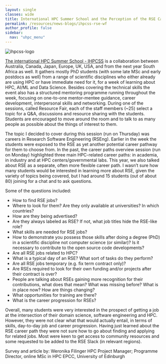```yaml
---
layout: single
classes: wide
title: International HPC Summer School and the Perception of the RSE Career Paths
permalink: /resources/news-blogs/ihpcss-rse-wf
author_profile: false
sidebar:
  nav: "uhpc_menu"
---
```


![ihpcss-logo](https://github.com/UNIVERSE-HPC/UNIVERSE-HPC.github.io/assets/106165178/95b6f680-2801-4995-a1ae-424564ff18e8)

[The international HPC Summer School - IHPCSS](https://www.ihpcss.org/) is a collaboration between Australia, Canada, Japan, Europe, UK, USA, and from the next year South Africa as well. It gathers mostly PhD students (with some late MSc and early postdocs as well) from a range of scientific disciplines who either already are using HPC or have immediate need for it, for a week of learning about HPC, AI/ML and Data Science. Besides covering the technical skills the event also has a structured mentoring programme running throughout the week, focusing on one-to-one mentor-mentee guidance, career development, interpersonal skills and networking. During one of the sessions, called Resource Fair, each of the staff members (~25) select a topic for a Q&A, discussions and resource sharing with the students. Students are encouraged to move around the room and to talk to as many people as possible about the things of interest to them. 

The topic I decided to cover during this session (run on Thursday) was careers in Research Software Engineering (RSEng). Earlier in the week the students were exposed to the RSE as yet another potential career pathway for them to choose from. In the past, the career paths overview session (run on Monday) highlighted three main HPC-related career paths: in academia, in industry and at HPC centers/governmental labs. This year, we also talked about RSE as a separate, often more flexible career path. I wasn’t sure how many students would be interested in learning more about RSE, given the variety of topics being covered, but I had around 15 students (out of about 80) joining for a chat and to ask questions. 

Some of the questions included:
- How to find RSE jobs? 
- Where to look for them? Are they only available at universities? In which countries? 
- How are they being advertised? 
- Are they always labeled as RSE? If not, what job titles hide the RSE-like role?
- What skills are needed for RSE jobs?
- How to demonstrate you possess those skills after doing a degree (PhD) in a scientific discipline not computer science (or similar)? Is it necessary to contribute to the open source code developments? 
- Are all RSE jobs related to HPC?
- What is a typical day of an RSE? What sort of tasks do they perform?
- Are all RSE jobs temporary (e.g. fix term contract only)?
- Are RSEs required to look for their own funding and/or projects after their contract is over?
- People are talking about RSEs gaining more recognition for their contributions, what does that mean? What was missing before? What is in place now? How are things changing?
- What opportunities for training are there? 
- What is the career progression for RSEs?

Overall, many students were very interested in the prospect of getting a job at the intersection of their domain science, software engineering and HPC. However, they were not clear what that would actually entail, in terms of skills, day-to-day job and career progression. Having just learned about the RSE career path they were not sure how to go about finding and applying for related jobs. Most were keen to get access to community resources and some requested to be added to the RSE Slack (in relevant regions). 

Survey and article by:
Weronika Filinger
HPC Project Manager; Programme Director, online MSc in HPC
EPCC, University of Edinburgh
